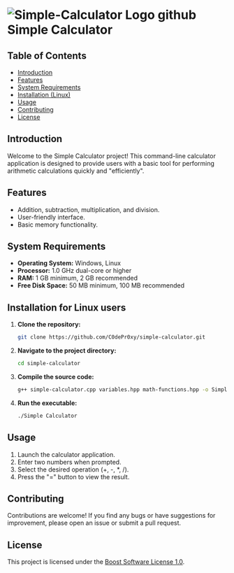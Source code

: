 # ![Simple-Calculator Logo github](https://github.com/C0dePr0xy/Simple-Calculator/assets/87400651/bf8b8776-9b3f-4aac-b4d1-26958d03eebf) Simple Calculator

## Table of Contents

- [Introduction](#introduction)
- [Features](#features)
- [System Requirements](#system-requirements)
- [Installation (Linux)](#installation-for-linux-users)
- [Usage](#usage)
- [Contributing](#contributing)
- [License](#license)

## Introduction

Welcome to the Simple Calculator project! This command-line calculator application is designed to provide users with a basic tool for performing arithmetic calculations quickly and "efficiently".

## Features

- Addition, subtraction, multiplication, and division.
- User-friendly interface.
- Basic memory functionality.

## System Requirements

- **Operating System:** Windows, Linux
- **Processor:** 1.0 GHz dual-core or higher
- **RAM:** 1 GB minimum, 2 GB recommended
- **Free Disk Space:** 50 MB minimum, 100 MB recommended

## Installation for Linux users

1. **Clone the repository:**

    ```bash
    git clone https://github.com/C0dePr0xy/simple-calculator.git
    ```

2. **Navigate to the project directory:**

    ```bash
    cd simple-calculator
    ```

3. **Compile the source code:**

    ```bash
    g++ simple-calculator.cpp variables.hpp math-functions.hpp -o Simple-Calculator
    ```

4. **Run the executable:**

    ```bash
    ./Simple Calculator
    ```

## Usage

1. Launch the calculator application.
2. Enter two numbers when prompted.
3. Select the desired operation (+, -, *, /).
4. Press the "=" button to view the result.

## Contributing

Contributions are welcome! If you find any bugs or have suggestions for improvement, please open an issue or submit a pull request.

## License

This project is licensed under the [Boost Software License 1.0](LICENSE).
